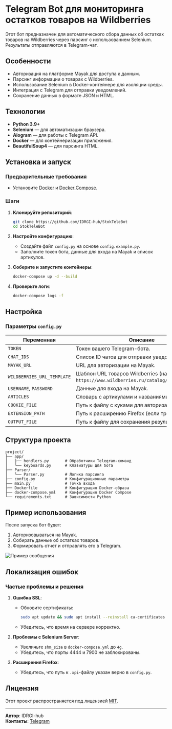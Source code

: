 # Telegram Bot для мониторинга остатков товаров на Wildberries

Этот бот предназначен для автоматического сбора данных об остатках товаров на Wildberries через парсинг с использованием Selenium. Результаты отправляются в Telegram-чат.

## Особенности

- Авторизация на платформе Mayak для доступа к данным.
- Парсинг информации о товарах с Wildberries.
- Использование Selenium в Docker-контейнере для изоляции среды.
- Интеграция с Telegram для отправки уведомлений.
- Сохранение данных в формате JSON и HTML.

## Технологии

- **Python 3.9+**
- **Selenium** — для автоматизации браузера.
- **Aiogram** — для работы с Telegram API.
- **Docker** — для контейнеризации приложения.
- **BeautifulSoup4** — для парсинга HTML.

## Установка и запуск

### Предварительные требования

- Установите [Docker](https://docs.docker.com/get-docker/) и [Docker Compose](https://docs.docker.com/compose/install/).

### Шаги

1. **Клонируйте репозиторий**:
   ```bash
   git clone https://github.com/IDRGI-hub/StokTeleBot
   cd StokTeleBot
   ```

2. **Настройте конфигурацию**:
   - Создайте файл `config.py` на основе `config.example.py`.
   - Заполните токен бота, данные для входа на Mayak и список артикулов.

3. **Соберите и запустите контейнеры**:
   ```bash
   docker-compose up -d --build
   ```

4. **Проверьте логи**:
   ```bash
   docker-compose logs -f
   ```

## Настройка

### Параметры `config.py`

| Переменная               | Описание                                                                 |
|--------------------------|-------------------------------------------------------------------------|
| `TOKEN`                  | Токен вашего Telegram-бота.                                             |
| `CHAT_IDS`               | Список ID чатов для отправки уведомлений.                               |
| `MAYAK_URL`              | URL для авторизации на Mayak.                                           |
| `WILDBERRIES_URL_TEMPLATE` | Шаблон URL товаров Wildberries (например, `https://www.wildberries.ru/catalog/{}/detail.aspx`). |
| `USERNAME`, `PASSWORD`   | Данные для входа на Mayak.                                              |
| `ARTICLES`               | Словарь с артикулами и названиями товаров.                              |
| `COOKIE_FILE`            | Путь к файлу с куками для авторизации.                                  |
| `EXTENSION_PATH`         | Путь к расширению Firefox (если требуется).                             |
| `OUTPUT_FILE`            | Путь к файлу для сохранения результатов.                                |

## Структура проекта

```
project/
├── app/
│   ├── hendlers.py       # Обработчики Telegram-команд
│   └── keyboards.py      # Клавиатуры для бота
├── Parser/
│   └── Parser.py         # Логика парсинга
├── config.py             # Конфигурационные параметры
├── main.py               # Точка входа
├── Dockerfile            # Конфигурация Docker-образа
├── docker-compose.yml    # Конфигурация Docker Compose
└── requirements.txt      # Зависимости Python
```

## Пример использования

После запуска бот будет:
1. Авторизовываться на Mayak.
2. Собирать данные об остатках товаров.
3. Формировать отчет и отправлять его в Telegram.

![Пример сообщения](https://4.downloader.disk.yandex.ru/preview/18db477a9feb5ecd41767898eb5df2759b32aa437fc39ced3797a8eeddf2211c/inf/ILwrTam0Dr_LQyDtPkPgq_IKbVF03AnTGF8YWKKnTgRcywzB0KwARvzJxuh2b26KRohJ6eq1I3ev2BXPLTjzfg%3D%3D?uid=294545757&filename=%D0%91%D0%B5%D0%B7%20%D0%B8%D0%BC%D0%B5%D0%BD%D0%B8.png&disposition=inline&hash=&limit=0&content_type=image%2Fpng&owner_uid=294545757&tknv=v2&size=1912x954)

## Локализация ошибок

### Частые проблемы и решения

1. **Ошибка SSL**:
   - Обновите сертификаты: 
     ```bash
     sudo apt update && sudo apt install --reinstall ca-certificates
     ```
   - Убедитесь, что время на сервере корректно.

2. **Проблемы с Selenium Server**:
   - Увеличьте `shm_size` в `docker-compose.yml` до `4g`.
   - Убедитесь, что порты 4444 и 7900 не заблокированы.

3. **Расширения Firefox**:
   - Убедитесь, что путь к `.xpi`-файлу указан верно в `config.py`.

## Лицензия

Этот проект распространяется под лицензией [MIT](LICENSE).

---

**Автор**: IDRGI-hub  
**Контакты**: [Telegram](https://t.me/metaagrar)

